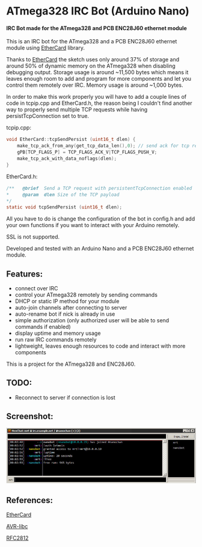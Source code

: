 # ATmega328 IRC Bot (Arduino Nano)
 
#### IRC Bot made for the ATmega328 and PCB ENC28J60 ethernet module

This is an IRC bot for the ATmega328 and a PCB ENC28J60 ethernet module using [EtherCard](https://github.com/jcw/ethercard) library.

Thanks to [EtherCard](https://github.com/jcw/ethercard) the sketch uses only around 37% of storage and around 50% of dynamic memory on the ATmega328 when disabling debugging output. Storage usage is around ~11,500 bytes which means it leaves enough room to add and program for more components and let you control them remotely over IRC. Memory usage is around ~1,000 bytes.

In order to make this work properly you will have to add a couple lines of code in tcpip.cpp and EtherCard.h, the reason being I couldn't find another way to properly send multiple TCP requests while having persistTcpConnection set to true.

tcpip.cpp:
```c
void EtherCard::tcpSendPersist (uint16_t dlen) {
    make_tcp_ack_from_any(get_tcp_data_len(),0); // send ack for tcp request
    gPB[TCP_FLAGS_P] = TCP_FLAGS_ACK_V|TCP_FLAGS_PUSH_V;
    make_tcp_ack_with_data_noflags(dlen);
}
```

EtherCard.h:
```c
/**   @brief  Send a TCP request with persistentTcpConnection enabled
*     @param  dlen Size of the TCP payload
*/
static void tcpSendPersist (uint16_t dlen);
```

All you have to do is change the configuration of the bot in config.h and add your own functions if you want to interact with your Arduino remotely.

SSL is not supported.

Developed and tested with an Arduino Nano and a PCB ENC28J60 ethernet module.

## Features:
* connect over IRC
* control your ATmega328 remotely by sending commands
* DHCP or static IP method for your module
* auto-join channels after connecting to server
* auto-rename bot if nick is already in use
* simple authorization (only authorized user will be able to send commands if enabled)
* display uptime and memory usage
* run raw IRC commands remotely
* lightweight, leaves enough resources to code and interact with more components

This is a project for the ATmega328 and ENC28J60.

## TODO:
* Reconnect to server if connection is lost

## Screenshot:
![IRC screenshot](https://raw.githubusercontent.com/mrt-prodz/ATmega328-IRC-Bot/master/screenshot.jpg)

## References:
[EtherCard](https://github.com/jcw/ethercard)

[AVR-libc](http://www.nongnu.org/avr-libc/user-manual/modules.html)

[RFC2812](https://tools.ietf.org/html/rfc2812)
